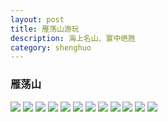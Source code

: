 ```yaml
---
layout: post
title: 雁荡山游玩
description: 海上名山、寰中绝胜
category: shenghuo
---
```



### 雁荡山

![](http://oohtwkfct.bkt.clouddn.com/17-6-10/79682945.jpg?imageMogr/auto-orient&imageView2/0/q/40)
![](http://oohtwkfct.bkt.clouddn.com/17-6-10/40865339.jpg?imageMogr/auto-orient&imageView2/0/q/40)
![](http://oohtwkfct.bkt.clouddn.com/17-6-10/93795041.jpg?imageMogr/auto-orient&imageView2/0/q/40)
![](http://oohtwkfct.bkt.clouddn.com/17-6-10/46355097.jpg?imageMogr/auto-orient&imageView2/0/q/40)
![](http://oohtwkfct.bkt.clouddn.com/17-6-10/29586790.jpg?imageMogr/auto-orient&imageView2/0/q/40)
![](http://oohtwkfct.bkt.clouddn.com/17-6-10/81738044.jpg?imageMogr/auto-orient&imageView2/0/q/40)
![](http://oohtwkfct.bkt.clouddn.com/17-6-10/2860126.jpg?imageMogr/auto-orient&imageView2/0/q/40)
![](http://oohtwkfct.bkt.clouddn.com/17-6-10/98863652.jpg?imageMogr/auto-orient&imageView2/0/q/40)
![](http://oohtwkfct.bkt.clouddn.com/17-6-10/20637865.jpg?imageMogr/auto-orient&imageView2/0/q/40)
![](http://oohtwkfct.bkt.clouddn.com/17-6-10/97542913.jpg?imageMogr/auto-orient&imageView2/0/q/40)
![](http://oohtwkfct.bkt.clouddn.com/17-6-10/65364032.jpg?imageMogr/auto-orient&imageView2/0/q/40)
![](http://oohtwkfct.bkt.clouddn.com/2016-06-21%20150634.jpg?imageMogr/auto-orient&imageView2/0/q/40)


